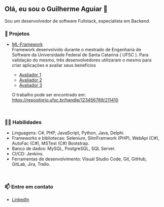 ## Olá, eu sou o Guilherme Aguiar 👋

Sou um desenvolvedor de software Fullstack, especialista em Backend. 

### 🚀 Projetos <br>
- [ML-Framework](https://github.com/gui-aguiar/ML-Framework) <br>
 Framework desenvolvido durante o mestrado de Engenharia de Software da Universidade Federal de Santa Catarina ( UFSC ). Para validação do mesmo, três desenvolvedores utilizaram o mesmo para criar aplicações e avaliar seus benefícios<br>
  - [Avaliador 1](https://github.com/gui-aguiar/First-Framework-Evaluation)
  - [Avaliador 2](https://github.com/gui-aguiar/Second-Framework-Evaluation)
  - [Avaliador 3](https://github.com/gui-aguiar/Third-Framework-Evaluation)
  
  O trabalho pode ser encontrado em: https://repositorio.ufsc.br/handle/123456789/211410

  

<br>

### 👨‍💻 Habilidades<br>
- Linguagens: C#, PHP, JavaScript, Python, Java, Delphi.<br>
- Frameworks e bibliotecas: Selenium, SlimFramwork (PHP), WebApi (C#), AutoFac (C#), MSTest (C#) Bootstrap.<br>
- Banco de dados: MySQL, PostgreSQL, SQL Server.<br>
- CI/CD: Jenkins.<br>
- Ferramentas de desenvolvimento: Visual Studio Code, Git, GitHub, GitLab, Jira, Trello.<br>
<br>

### 📫 Entre em contato<br>
- [LinkedIn](https://www.linkedin.com/in/gui-aguiar/) <br>


<!--
**gui-aguiar/gui-aguiar** is a ✨ _special_ ✨ repository because its `README.md` (this file) appears on your GitHub profile.

Here are some ideas to get you started:

- 🔭 I’m currently working on ...
- 🌱 I’m currently learning ...
- 👯 I’m looking to collaborate on ...
- 🤔 I’m looking for help with ...
- 💬 Ask me about ...
- 📫 How to reach me: ...
- 😄 Pronouns: ...
- ⚡ Fun fact: ...
-->
